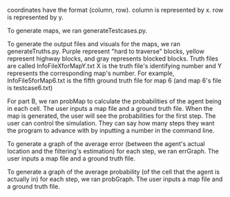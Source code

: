 coordinates have the format (column, row).
column is represented by x.
row is represented by y.

To generate maps, we ran generateTestcases.py.

To generate the output files and visuals for the maps, we ran generateTruths.py. 
Purple represent "hard to traverse" blocks, yellow represent highway blocks, and gray represents blocked blocks. 
Truth files are called InfoFileXforMapY.txt
X is the truth file's identifying number and Y represents the corresponding map's number. For example, InfoFile5forMap6.txt is the fifth ground truth file for map 6 (and map 6's file is testcase6.txt)

For part B, we ran probMap to calculate the probabilities of the agent being in each cell. The user inputs a map file and a ground truth file. When the map is generated, the user will see the probabilities for the first step. The user can control the simulation. They can say how many steps they want the program to advance with by inputting a number in the command line.

To generate a graph of the average error (between the agent's actual location and the filtering's estimation) for each step, we ran errGraph. The user inputs a map file and a ground truth file.

To generate a graph of the average probability (of the cell that the agent is actually in) for each step, we ran probGraph. The user inputs a map file and a ground truth file.
